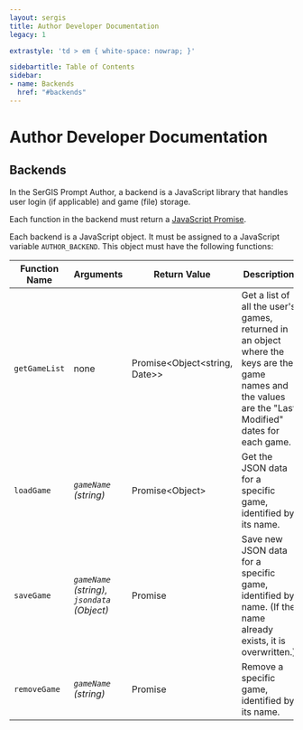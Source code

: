 ```yaml
---
layout: sergis
title: Author Developer Documentation
legacy: 1

extrastyle: 'td > em { white-space: nowrap; }'

sidebartitle: Table of Contents
sidebar:
- name: Backends
  href: "#backends"
---
```

# Author Developer Documentation

## Backends

In the SerGIS Prompt Author, a backend is a JavaScript library that handles user login (if applicable) and game (file) storage.

Each function in the backend must return a [JavaScript Promise](https://developer.mozilla.org/en-US/docs/Web/JavaScript/Reference/Global_Objects/Promise).

Each backend is a JavaScript object. It must be assigned to a JavaScript variable `AUTHOR_BACKEND`. This object must have the following functions:

| Function Name | Arguments | Return Value | Description
| ------------- | --------- | ------------ | -----------
| `getGameList` | none | Promise&lt;Object&lt;string, Date&gt;&gt; | Get a list of all the user's games, returned in an object where the keys are the game names and the values are the "Last Modified" dates for each game.
| `loadGame` | *`gameName` (string)* | Promise&lt;Object&gt; | Get the JSON data for a specific game, identified by its name.
| `saveGame` | *`gameName` (string),* *`jsondata` (Object)* | Promise | Save new JSON data for a specific game, identified by name. (If the name already exists, it is overwritten.)
| `removeGame` | *`gameName` (string)* | Promise | Remove a specific game, identified by its name.
